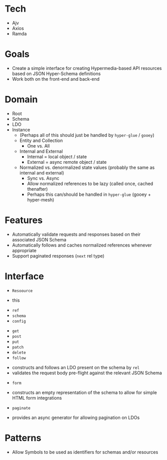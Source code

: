 # Tech

- Ajv
- Axios
- Ramda

# Goals

- Create a simple interface for creating Hypermedia-based API resources based on JSON Hyper-Schema definitions
- Work both on the front-end and back-end

# Domain

- Root
- Schema
- LDO
- Instance
  - (Perhaps all of this should just be handled by `hyper-glue` / `gooey`)
  - Entity and Collection
    * One vs. All
  - Internal and External
    * Internal = local object / state
    * External = async remote object / state
  - Normalized vs. denormalized state values (probably the same as internal and external)
    * Sync vs. Async
    * Allow normalized references to be lazy (called once, cached thenafter)
    * Perhaps this can/should be handled in `hyper-glue` (gooey + hyper-mesh)

# Features

- Automatically validate requests and responses based on their associated JSON Schema
- Automatically follows and caches normalized references whenever appropriate
- Support paginated responses (`next` rel type)

# Interface

- `Resoource`
 * this
  - `ref`
  - `schema`
  - `config`
 * `get`
 * `post`
 * `put`
 * `patch`
 * `delete`
 * `follow`
  - constructs and follows an LDO present on the schema by `rel`
  - validates the request body pre-flight against the relevant JSON Schema
 * `form`
  - constructs an empty representation of the schema to allow for simple HTML form integrations
 * `paginate`
  - provides an async generator for allowing pagination on LDOs

# Patterns

- Allow Symbols to be used as identifiers for schemas and/or resources
